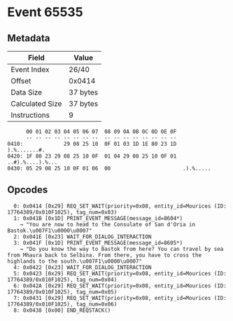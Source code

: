 # Event 65535

## Metadata

| Field           | Value    |
|-----------------|----------|
| Event Index     | 26/40    |
| Offset          | 0x0414   |
| Data Size       | 37 bytes |
| Calculated Size | 37 bytes |
| Instructions    | 9        |

```
      00 01 02 03 04 05 06 07  08 09 0A 0B 0C 0D 0E 0F
      -- -- -- -- -- -- -- --  -- -- -- -- -- -- -- --
0410:             29 08 25 10  0F 01 03 1D 1E 80 23 1D      ).%.......#.
0420: 1F 80 23 29 08 25 10 0F  01 04 29 08 25 10 0F 01  ..#).%....).%...
0430: 05 29 08 25 10 0F 01 06  00                       .).%.....       
```

## Opcodes

```
  0: 0x0414 [0x29] REQ_SET_WAIT(priority=0x08, entity_id=Mourices (ID: 17764389/0x010F1025), tag_num=0x03)
  1: 0x041B [0x1D] PRINT_EVENT_MESSAGE(message_id=8604*)
    → "You are now to head to the Consulate of San d'Oria in Bastok.\u007F1\u0000\u0007"
  2: 0x041E [0x23] WAIT_FOR_DIALOG_INTERACTION
  3: 0x041F [0x1D] PRINT_EVENT_MESSAGE(message_id=8605*)
    → "Do you know the way to Bastok from here? You can travel by sea from Mhaura back to Selbina. From there, you have to cross the highlands to the south.\u007F1\u0000\u0007"
  4: 0x0422 [0x23] WAIT_FOR_DIALOG_INTERACTION
  5: 0x0423 [0x29] REQ_SET_WAIT(priority=0x08, entity_id=Mourices (ID: 17764389/0x010F1025), tag_num=0x04)
  6: 0x042A [0x29] REQ_SET_WAIT(priority=0x08, entity_id=Mourices (ID: 17764389/0x010F1025), tag_num=0x05)
  7: 0x0431 [0x29] REQ_SET_WAIT(priority=0x08, entity_id=Mourices (ID: 17764389/0x010F1025), tag_num=0x06)
  8: 0x0438 [0x00] END_REQSTACK()
```
